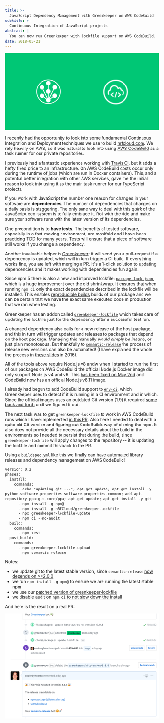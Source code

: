 ```yaml
---
title: >-
  JavaScript Dependency Management with Greenkeeper on AWS CodeBuild
subtitle: >-
  Continuous Integration of JavaScript projects
abstract: |
  You can now run Greenkeeper with lockfile support on AWS CodeBuild.
date: 2018-05-21
---
```


![Greenkeeper on AWS Codebuild](../media/2018-05-21-javascript-dependency-management-with-greenkeeper-on-aws-codebuild/hero.png)

I recently had the opportunity to look into some fundamental Continuous
Integration and Deployment techniques we use to build
[nrfcloud.com](https://nrfcloud.com/). We rely heavily on AWS, so it was natural
to look into using [AWS CodeBuild](https://aws.amazon.com/de/codebuild/) as a
task runner for our private repositories.

I previously had a fantastic experience working with
[Travis CI](https://travis-ci.com/), but it adds a hefty fixed price to an
infrastructure. On AWS CodeBuild costs occur only during the runtime of jobs
(which are run in Docker containers). This, and a potential better integration
with other AWS services, gave me the initial reason to look into using it as the
main task runner for our TypeScript projects.

If you work with JavaScript the number one reason for changes in your software
are **dependencies**. The number of dependencies that changes on a daily basis
is staggering. The only sane way to deal with this _quirk_ of the JavaScript
eco-system is to fully embrace it. Roll with the tide and make sure your
software runs with the latest version of its dependencies.

One precondition is to **have tests**. The benefits of tested software,
especially in a fast-moving environment, are manifold and I have been practicing
TDD for many years. Tests will ensure that a piece of software still works if
you change a dependency.

Another invaluable helper is [Greenkeeper](https://greenkeeper.io/): it will
send you a pull-request if a dependency is updated, which will in turn trigger a
CI build. If everything works fine, you are left with merging a PR. It's a
1-click solution to updating dependencies and it makes working with dependencies
fun again.

Since npm 5 there is also a new and improved lockfile:
[`package-lock.json`](https://docs.npmjs.com/files/package-lock.json), which is
a huge improvement over the old shrinkwrap. It ensures that when running
`npm ci` only the exact dependencies described in the lockfile will be
installed. This enables [reproducible builds](https://reproducible-builds.org/)
builds of our package and we can be certain that we have the exact same executed
code in production that we ran when testing.

Greenkeeper has an addon called
[`greenkeeper-lockfile`](https://github.com/greenkeeperio/greenkeeper-lockfile)
which takes care of updating the lockfile just for the dependency after a
successful test run.

A changed dependency also calls for a new release of the host package, and this
in turn will trigger updates and releases to packages that depend on the host
package. Managing this manually _would simply be insane_, or just plain
monotonous. But thankfully to
[`semantic-release`](https://github.com/semantic-release/semantic-release) the
process of release new versions can also be automated! (I have explained the
whole the process in
[these slides](https://docs.google.com/presentation/d/1TSnZOaey_5J48d5tAKci8YjOtWkR3D6C2NG6_XKseZU/edit)
in 2016).

All of the tools above require Node.js v8 andw when I started to run the first
of our packages on AWS CodeBuild the official Node.js Docker image did only
support Node.js v4 and v6. This
[has been fixed on May 2nd](https://github.com/aws/aws-codebuild-docker-images/issues/45#issuecomment-385828419)
and CodeBuild now has an official Node.js v8.11 image.

I already had begun to add CodeBuild support to
[`env-ci`](https://github.com/pvdlg/env-ci), which Greenkeeper uses to detect if
it is running in a CI environment and in which. Since the official images uses
an outdated Git version (1.9) it required
[some back and forth](https://github.com/pvdlg/env-ci/pull/28) until we figured
it out.

The next task was to get `greenkeeper-lockfile` to work in AWS CodeBuild runs
which I have implemented
[in this PR](https://github.com/greenkeeperio/greenkeeper-lockfile/pull/151).
Also here I needed to deal with a quite old Git version and figuring out
CodeBuilds way of cloning the repo. It also does not provide all the necessary
details about the build in the environments so I needed to persist that during
the build, since `greenkeeper-lockfile` will apply changes to the repository --
it is updating the lockfile and commit this back to the PR.

Using a `buildspec.yml` like this we finally can have automated library releases
and dependency management on AWS CodeBuild!

```
version: 0.2
phases:
  install:
    commands:
      - echo "updating git ..."; apt-get update; apt-get install -y python-software-properties software-properties-common; add-apt-repository ppa:git-core/ppa; apt-get update; apt-get install -y git
      - npm install -g npm@
      - npm install -g nRFCloud/greenkeeper-lockfile
      - npx greenkeeper-lockfile-update
      - npm ci --no-audit
  build:
    commands:
      - npm test
  post_build:
    commands:
      - npx greenkeeper-lockfile-upload
      - npx semantic-release
```

Notes:

- we update git to the latest stable version, since `semantic-release`
  [now depends on >=2.0.0](https://github.com/semantic-release/semantic-release/compare/v15.4.4...v15.5.0)
- we run `npm install -g npm@` to ensure we are running the latest stable npm
- we use our
  [patched version of greenkeeper-lockfile](https://github.com/nRFCloud/greenkeeper-lockfile)
- we disable audit on `npm ci`
  [to not slow down the install](https://twitter.com/coderbyheart/status/994089445346435073)

And here is the result on a real PR:

![Screenshot 20180521 092433](../media/2018-05-21-javascript-dependency-management-with-greenkeeper-on-aws-codebuild/Screenshot_20180521_092433.png)
